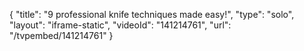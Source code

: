 {
    "title": "9 professional knife techniques made easy!",
    "type": "solo",
    "layout": "iframe-static",
    "videoId": "141214761",
    "url": "\/tvpembed\/141214761"
}